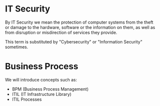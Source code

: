 # IT Security

By IT Security we mean the protection of computer
systems from the theft or damage to the hardware, software
or the information on them, as well as from disruption or
misdirection of services they provide.

This term is substituted by "Cybersecurity" or "Information Security"
sometimes.


# Business Process

We will introduce concepts such as:
- BPM (Business Process Management)
- ITIL (IT Infrastructure Library)
- ITIL Processes



